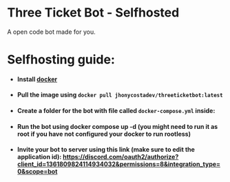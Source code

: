 # Three Ticket Bot - Selfhosted
A open code bot made for you.

# Selfhosting guide:
- #### Install [docker](https://www.docker.com/)
- #### Pull the image using `docker pull jhonycostadev/threeticketbot:latest`
- #### Create a folder for the bot with file called `docker-compose.yml` inside:
- #### Run the bot using docker compose up -d (you might need to run it as root if you have not configured your docker to run rootless)
- #### Invite your bot to server using this link (make sure to edit the application id): https://discord.com/oauth2/authorize?client_id=1361809824114934032&permissions=8&integration_type=0&scope=bot
   